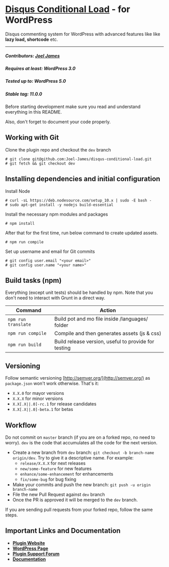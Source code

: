 # [Disqus Conditional Load](https://wordpress.org/plugins/disqus-conditional-load) - for WordPress

Disqus commenting system for WordPress with advanced features like like <strong>lazy load, shortcode</strong> etc.
<hr/>

##### Contributors: <a href="https://github.com/joel-james/">Joel James</a>
##### Requires at least: WordPress 3.0
##### Tested up to: WordPress 5.0
##### Stable tag: 11.0.0

Before starting development make sure you read and understand everything in this README.

Also, don't forget to document your code properly.

## Working with Git

Clone the plugin repo and checkout the `dev` branch

```
# git clone git@github.com:Joel-James/disqus-conditional-load.git
# git fetch && git checkout dev
```

## Installing dependencies and initial configuration

Install Node
```
# curl -sL https://deb.nodesource.com/setup_10.x | sudo -E bash -
# sudo apt-get install -y nodejs build-essential
```

Install the necessary npm modules and packages
```
# npm install
``` 

After that for the first time, run below command to create updated assets.
```
# npm run compile
``` 

Set up username and email for Git commits
```
# git config user.email "<your email>"
# git config user.name "<your name>"
```

## Build tasks (npm)

Everything (except unit tests) should be handled by npm. Note that you don't need to interact with Grunt in a direct way.

Command | Action
------- | ------
`npm run translate` | Build pot and mo file inside /languages/ folder
`npm run compile` | Compile and then generates assets (js & css)
`npm run build` | Build release version, useful to provide for testing

## Versioning

Follow semantic versioning [http://semver.org/](http://semver.org/) as `package.json` won't work otherwise. That's it:

- `X.X.0` for mayor versions
- `X.X.X` for minor versions
- `X.X[.X||.0]-rc.1` for release candidates
- `X.X[.X||.0]-beta.1` for betas

## Workflow

Do not commit on `master` branch (if you are on a forked repo, no need to worry). `dev` is the code
that accumulates all the code for the next version.

- Create a new branch from `dev` branch: `git checkout -b branch-name origin/dev`. Try to give it a descriptive name. For example:
    * `release/X.X.X` for next releases
    * `new/some-feature` for new features
    * `enhance/some-enhancement` for enhancements
    * `fix/some-bug` for bug fixing
- Make your commits and push the new branch: `git push -u origin branch-name`
- File the new Pull Request against `dev` branch
- Once the PR is approved it will be merged to the `dev` branch.

If you are sending pull requests from your forked repo, follow the same steps.

## Important Links and Documentation

- <a href="https://dclwp.com/"><strong>Plugin Website</strong></a>
- <a href="https://wordpress.org/plugins/disqus-conditional-load/"><strong>WordPress Page</strong></a>
- <a href="https://wordpress.org/support/plugin/disqus-conditional-load/"><strong>Plugin Support Forum</strong></a>
- <a href="https://dclwp.com/docs/"><strong>Documentation</strong></a>
